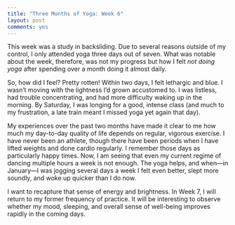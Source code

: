 ```yaml
---
title: "Three Months of Yoga: Week 6"
layout: post
comments: yes
---
```


This week was a study in backsliding. Due to several reasons outside of my control, I only attended yoga three days out of seven. What was notable about the week, therefore, was not my progress but how I felt *not doing yoga* after spending over a month doing it almost daily.

So, how did I feel? Pretty rotten! Within two days, I felt lethargic and blue. I wasn’t moving with the lightness I’d grown accustomed to. I was listless, had trouble concentrating, and had more difficulty waking up in the morning. By Saturday, I was longing for a good, intense class (and much to my frustration, a late train meant I missed yoga yet again that day). 

My experiences over the past two months have made it clear to me how much my day-to-day quality of life depends on regular, vigorous exercise. I have never been an athlete, though there have been periods when I have lifted weights and done cardio regularly. I remember those days as particularly happy times. Now, I am seeing that even my current regime of dancing multiple hours a week is not enough. The yoga helps, and when—in January—I was jogging several days a week I felt even better, slept more soundly, and woke up quicker than I do now.

I want to recapture that sense of energy and brightness. In Week 7, I will return to my former frequency of practice. It will be interesting to observe whether my mood, sleeping, and overall sense of well-being improves rapidly in the coming days.